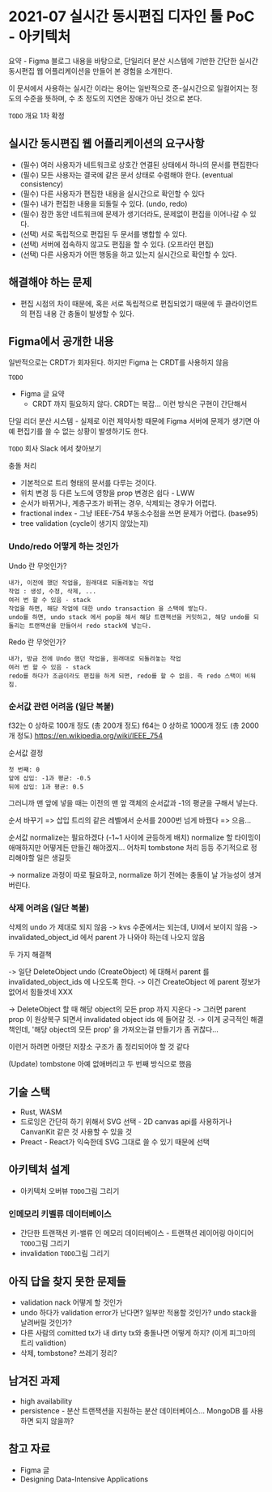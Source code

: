 # 2021-07 실시간 동시편집 디자인 툴 PoC - 아키텍처

요약 - Figma 블로그 내용을 바탕으로, 단일리더 분산 시스템에 기반한 간단한 실시간 동시편집 웹 어플리케이션을 만들어 본 경험을 소개한다.

이 문서에서 사용하는 실시간 이라는 용어는 일반적으로 준-실시간으로 일컬어지는 정도의 수준을 뜻하며, 수 초 정도의 지연은 장애가 아닌 것으로 본다.

`TODO` 개요 1차 확정

## 실시간 동시편집 웹 어플리케이션의 요구사항

- (필수) 여러 사용자가 네트워크로 상호간 연결된 상태에서 하나의 문서를 편집한다
- (필수) 모든 사용자는 결국에 같은 문서 상태로 수렴해야 한다. (eventual consistency)
- (필수) 다른 사용자가 편집한 내용을 실시간으로 확인할 수 있다
- (필수) 내가 편집한 내용을 되돌릴 수 있다. (undo, redo)
- (필수) 잠깐 동안 네트워크에 문제가 생기더라도, 문제없이 편집을 이어나갈 수 있다.
- (선택) 서로 독립적으로 편집된 두 문서를 병합할 수 있다.
- (선택) 서버에 접속하지 않고도 편집을 할 수 있다. (오프라인 편집)
- (선택) 다른 사용자가 어떤 행동을 하고 있는지 실시간으로 확인할 수 있다.

## 해결해야 하는 문제

- 편집 시점의 차이 때문에, 혹은 서로 독립적으로 편집되었기 때문에 두 클라이언트의 편집 내용 간 충돌이 발생할 수 있다.

## Figma에서 공개한 내용

일반적으로는 CRDT가 회자된다. 하지만 Figma 는 CRDT를 사용하지 않음

`TODO`
- Figma 글 요약
	- CRDT 까지 필요하지 않다. CRDT는 복잡... 이런 방식은 구현이 간단해서

단일 리더 분산 시스템 - 실제로 이런 제약사항 때문에 Figma 서버에 문제가 생기면 아예 편집기를 쓸 수 없는 상황이 발생하기도 한다.

`TODO` 회사 Slack 에서 찾아보기

충돌 처리

- 기본적으로 트리 형태의 문서를 다루는 것이다.
- 위치 변경 등 다른 노드에 영향을 prop 변경은 쉽다 - LWW
- 순서가 바뀌거나, 계층구조가 바뀌는 경우, 삭제되는 경우가 어렵다.
- fractional index - 그냥 IEEE-754 부동소수점을 쓰면 문제가 어렵다. (base95)
- tree validation (cycle이 생기지 않았는지)

### Undo/redo 어떻게 하는 것인가

Undo 란 무엇인가?

    내가, 이전에 했던 작업을, 원래대로 되돌려놓는 작업
    작업 : 생성, 수정, 삭제, ...
    여러 번 할 수 있음 - stack
    작업을 하면, 해당 작업에 대한 undo transaction 을 스택에 쌓는다.
    undo를 하면, undo stack 에서 pop을 해서 해당 트랜잭션을 커밋하고, 해당 undo를 되돌리는 트랜잭션을 만들어서 redo stack에 넣는다.

Redo 란 무엇인가?

    내가, 방금 전에 Undo 했던 작업을, 원래대로 되돌려놓는 작업
    여러 번 할 수 있음 - stack
    redo를 하다가 조금이라도 편집을 하게 되면, redo를 할 수 없음. 즉 redo 스택이 비워짐.

### 순서값 관련 어려움 (일단 복붙)

f32는 0 상하로 100개 정도 (총 200개 정도)
f64는 0 상하로 1000개 정도 (총 2000개 정도)
https://en.wikipedia.org/wiki/IEEE_754

순서값 결정

    첫 번째: 0
    앞에 삽입: -1과 평균: -0.5
    뒤에 삽입: 1과 평균: 0.5

그러니까 맨 앞에 넣을 때는 이전의 맨 앞 객체의 순서값과 -1의 평균을 구해서 넣는다.

순서 바꾸기 => 삽입
트리의 같은 레벨에서 순서를 2000번 넘게 바꿨다 => 으음...

순서값 normalize는 필요하겠다 (-1~1 사이에 균등하게 배치)
normalize 할 타이밍이 애매하지만 어떻게든 만들긴 해야겠지... 어차피 tombstone 처리 등등 주기적으로 정리해야할 일은 생길듯

-> normalize 과정이 따로 필요하고, normalize 하기 전에는 충돌이 날 가능성이 생겨버린다.

### 삭제 어려움 (일단 복붙)

삭제의 undo 가 제대로 되지 않음 -> kvs 수준에서는 되는데, UI에서 보이지 않음 -> invalidated_object_id 에서 parent 가 나와야 하는데 나오지 않음

두 가지 해결책

-> 일단 DeleteObject undo (CreateObject) 에 대해서 parent 를 invalidated_object_ids 에 나오도록 한다. -> 이건 CreateObject 에 parent 정보가 없어서 힘들겟네 XXX

-> DeleteObject 할 때 해당 object의 모든 prop 까지 지운다 -> 그러면 parent prop 이 원상복구 되면서 invalidated object ids 에 들어갈 것. -> 이게 궁극적인 해결책인데, '해당 object의 모든 prop' 을 가져오는걸 만들기가 좀 귀찮다...

이런거 하려면 아랫단 저장소 구조가 좀 정리되어야 할 것 같다

(Update) tombstone 아예 없애버리고 두 번째 방식으로 했음


## 기술 스택

- Rust, WASM
- 드로잉은 간단히 하기 위해서 SVG 선택 - 2D canvas api를 사용하거나 CanvanKit 같은 것 사용할 수 있을 것
- Preact - React가 익숙한데 SVG 그대로 쓸 수 있기 때문에 선택

## 아키텍처 설계

- 아키텍처 오버뷰 `TODO`그림 그리기

### 인메모리 키벨류 데이터베이스

- 간단한 트랜잭션 키-밸류 인 메모리 데이터베이스 - 트랜잭션 레이어링 아이디어 `TODO`그림 그리기
- invalidation `TODO`그림 그리기

## 아직 답을 찾지 못한 문제들

- validation nack 어떻게 할 것인가
- undo 하다가 validation error가 난다면? 일부만 적용할 것인가? undo stack을 날려버릴 것인가?
- 다른 사람의 comitted tx가 내 dirty tx와 충돌나면 어떻게 하지? (이게 피그마의 트리 validtion)
- 삭제, tombstone? 쓰레기 정리?

## 남겨진 과제

- high availability
- persistence - 분산 트랜잭션을 지원하는 분산 데이터베이스... MongoDB 를 사용하면 되지 않을까?

## 참고 자료

- Figma 글
- Designing Data-Intensive Applications
